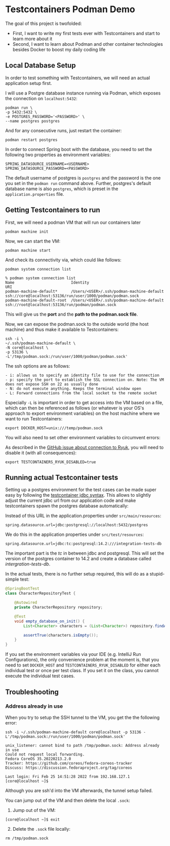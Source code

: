 # Testcontainers Podman Demo
The goal of this project is twofolded:
- First, I want to write my first tests ever with Testcontainers and start to learn more about it
- Second, I want to learn about Podman and other container technologies besides Docker to boost my daily coding life

## Local Database Setup
In order to test something with Testcontainers, we will need an actual application setup first.

I will use a Postgre database instance running via Podman, which exposes the connection on `localhost:5432`:

```
podman run \
-p 5432:5432 \
-e POSTGRES_PASSWORD='<PASSWORD>' \
--name postgres postgres
```

And for any consecutive runs, just restart the container:

```
podman restart postgres
```

In order to connect Spring boot with the database, you need to set the following two
properties as environment variables:

```
SPRING_DATASOURCE_USERNAME=<USERNAME>
SPRING_DATASOURCE_PASSWORD=<PASSWORD>
```

The default username of postgres is `postgres` and the password is the one you set in the `podman run`
command above. Further, postgres's default database name is also `postgres`, which is preset in the `application.properties`
file.

## Getting Testcontainers to run
First, we will need a podman VM that will run our containers later

`podman machine init`

Now, we can start the VM:

`podman machine start`

And check its connectivity via, which could like follows:

`podman system connection list`

```
% podman system connection list
Name                         Identity                                           URI
podman-machine-default*      /Users/<USER>/.ssh/podman-machine-default  ssh://core@localhost:53136/run/user/1000/podman/podman.sock
podman-machine-default-root  /Users/<USER>/.ssh/podman-machine-default  ssh://root@localhost:53136/run/podman/podman.sock
```

This will give us the **port** and the **path to the podman.sock file**.

Now, we can expose the podman.sock to the outside world (the host machine) and thus make it available to Testcontainers:

```
ssh -i \
~/.ssh/podman-machine-default \
-N core@localhost \
-p 53136 \
-L'/tmp/podman.sock:/run/user/1000/podman/podman.sock'
```

The ssh options are as follows:

```
- i: allows us to specify an identity file to use for the connection
- p: specify the port to establish the SSL connection on. Note: The VM does not expose SSH on 22 as usually done
- N: do not execute anything. Keeps the terminal window open
- L: Forward connections from the local socket to the remote socket
```

Especially `-L` is important in order to get access into the VM based on a file, which can then be referenced as follows (or whatever is your OS's approach to export environment variables) on the host machine
where we want to run Testcontainers:

```
export DOCKER_HOST=unix:///temp/podman.sock
```

You will also need to set other environment variables to circumvent errors:

As described in the [GitHub issue about connection to Ryuk](https://github.com/testcontainers/testcontainers-java/issues/3609), you will need to disable it (with all consequences):
```
export TESTCONTAINERS_RYUK_DISABLED=true
```

## Running actual Testcontainer tests
Setting up a postgres environment for the test cases can be made super easy by following the
[testcontainer jdbc syntax](https://www.testcontainers.org/modules/databases/jdbc/). This allows to slightly
adjust the current jdbc url from our application code and make testcontainers spawn the postgres database
automatically:

Instead of this URL in the application.properties under `src/main/resources`:
```
spring.datasource.url=jdbc:postgresql://localhost:5432/postgres
```

We do this in the application properties under `src/test/resources`:
```
spring.datasource.url=jdbc:tc:postgresql:14.2:///integration-tests-db
```

The important part is the *tc* in between jdbc and postgresql. This will set the version of
the postgres container to 14.2 and create a database called *intergration-tests-db*.

In the actual tests, there is no further setup required, this will do as a stupid-simple test:

```java
@SpringBootTest
class CharacterRepositoryTest {

    @Autowired
    private CharacterRepository repository;

    @Test
    void empty_database_on_init() {
        List<Character> characters = (List<Character>) repository.findAll();

        assertTrue(characters.isEmpty());
    }
}
```

If you set the environment variables via your IDE (e.g. IntelliJ Run Configurations), the only convenience problem at the moment is, that you need to set `DOCKER_HOST` and `TESTCONTAINERS_RYUK_DISABLED`
for either each individual test or once per test class. If you set it on the class, you cannot execute
the individual test cases.

## Troubleshooting

### Address already in use
When you try to setup the SSH tunnel to the VM, you get the the following error:

`ssh -i ~/.ssh/podman-machine-default core@localhost -p 53136 -L'/tmp/podman.sock:/run/user/1000/podman/podman.sock'`

```
unix_listener: cannot bind to path /tmp/podman.sock: Address already in use
Could not request local forwarding.
Fedora CoreOS 35.20220213.2.0
Tracker: https://github.com/coreos/fedora-coreos-tracker
Discuss: https://discussion.fedoraproject.org/tag/coreos

Last login: Fri Feb 25 14:51:28 2022 from 192.168.127.1
[core@localhost ~]$
```

Although you are ssh'd into the VM afterwards, the tunnel setup failed.

You can jump out of the VM and then delete the local `.sock`:

1. Jump out of the VM:

`[core@localhost ~]$ exit`

2. Delete the `.sock` file locally:

`rm /tmp/podman.sock`